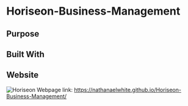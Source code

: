 # Horiseon-Business-Management

## Purpose

## Built With

## Website
![Horiseon Webpage](https://user-images.githubusercontent.com/77940998/112569306-f1c6d680-8db1-11eb-9b2d-1b64c731dd25.png)
link: https://nathanaelwhite.github.io/Horiseon-Business-Management/
